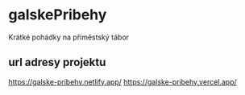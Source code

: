 ﻿# galskePribehy
Krátké pohádky na příměstský tábor

## url adresy projektu
https://galske-pribehy.netlify.app/
https://galske-pribehy.vercel.app/
